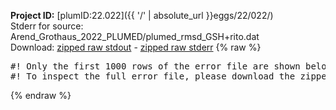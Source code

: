 **Project ID:** [plumID:22.022]({{ '/' | absolute_url }}eggs/22/022/)  
Stderr for source:  Arend_Grothaus_2022_PLUMED/plumed_rmsd_GSH+rito.dat   
Download: [zipped raw stdout](plumed_rmsd_GSH+rito.dat.plumed.stdout.txt.zip) - [zipped raw stderr](plumed_rmsd_GSH+rito.dat.plumed.stderr.txt.zip) 
{% raw %}
<pre>
#! Only the first 1000 rows of the error file are shown below
#! To inspect the full error file, please download the zipped raw stderr file above
</pre>
{% endraw %}

